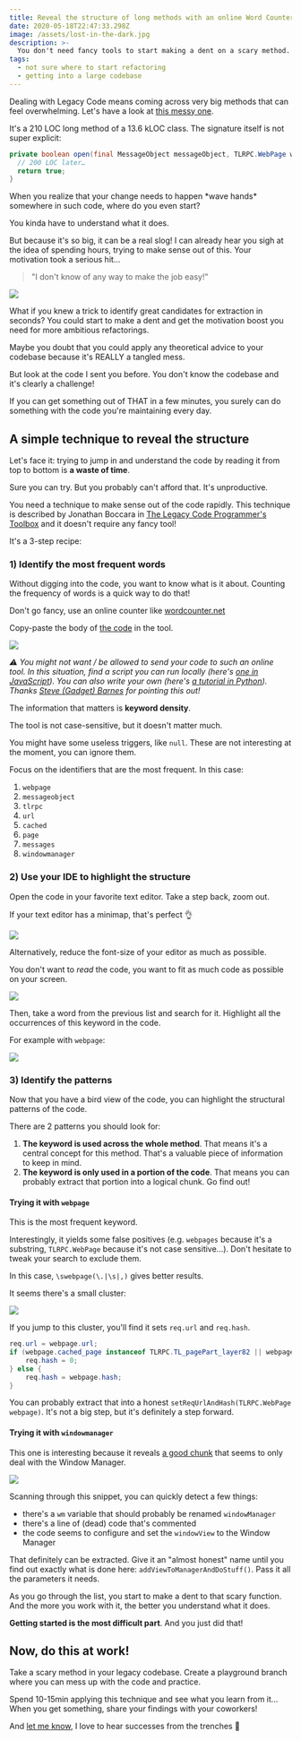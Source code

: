 ```yaml
---
title: Reveal the structure of long methods with an online Word Counter
date: 2020-05-18T22:47:33.298Z
image: /assets/lost-in-the-dark.jpg
description: >-
  You don't need fancy tools to start making a dent on a scary method. Simply take a step back.
tags:
  - not sure where to start refactoring
  - getting into a large codebase
---
```


Dealing with Legacy Code means coming across very big methods that can feel overwhelming. Let's have a look at [this messy one][the-code].

It's a 210 LOC long method of a 13.6 kLOC class. The signature itself is not super explicit:

```java
private boolean open(final MessageObject messageObject, TLRPC.WebPage webpage, String url, boolean first) {
  // 200 LOC later…
  return true;
}
```

When you realize that your change needs to happen \*wave hands\* somewhere in such code, where do you even start?

You kinda have to understand what it does.

But because it's so big, it can be a real slog! I can already hear you sigh at the idea of spending hours, trying to make sense out of this. Your motivation took a serious hit…

> "I don't know of any way to make the job easy!"

![](/assets/lost-in-the-dark.jpg)

What if you knew a trick to identify great candidates for extraction in seconds? You could start to make a dent and get the motivation boost you need for more ambitious refactorings.

Maybe you doubt that you could apply any theoretical advice to your codebase because it's REALLY a tangled mess.

But look at the code I sent you before. You don't know the codebase and it's clearly a challenge!

If you can get something out of THAT in a few minutes, you surely can do something with the code you're maintaining every day.

## A simple technique to reveal the structure

Let's face it: trying to jump in and understand the code by reading it from top to bottom is **a waste of time**.

Sure you can try. But you probably can't afford that. It's unproductive.

You need a technique to make sense out of the code rapidly. This technique is described by Jonathan Boccara in [The Legacy Code Programmer's Toolbox](https://www.amazon.fr/Legacy-Code-Programmers-Toolbox-Developers-ebook/dp/B07Y6T2VN1) and it doesn't require any fancy tool!

It's a 3-step recipe:

### 1) Identify the most frequent words

Without digging into the code, you want to know what is it about. Counting the frequency of words is a quick way to do that!

Don't go fancy, use an online counter like [wordcounter.net](https://wordcounter.net)

Copy-paste the body of [the code][the-code] in the tool.

![](./word-counter.png)

_⚠️ You might not want / be allowed to send your code to such an online tool. In this situation, find a script you can run locally (here's [one in JavaScript](https://github.com/fengyuanchen/wordcounter)). You can also write your own (here's [a tutorial in Python](https://codeburst.io/python-basics-11-word-count-filter-out-punctuation-dictionary-manipulation-and-sorting-lists-3f6c55420855)). Thanks [Steve (Gadget) Barnes](https://twitter.com/gadget_steve) for pointing this out!_

The information that matters is **keyword density**.

The tool is not case-sensitive, but it doesn't matter much.

You might have some useless triggers, like `null`. These are not interesting at the moment, you can ignore them.

Focus on the identifiers that are the most frequent. In this case:

1. `webpage`
1. `messageobject`
1. `tlrpc`
1. `url`
1. `cached`
1. `page`
1. `messages`
1. `windowmanager`

### 2) Use your IDE to highlight the structure

Open the code in your favorite text editor. Take a step back, zoom out.

If your text editor has a minimap, that's perfect 👌

![](./minimap.png)

Alternatively, reduce the font-size of your editor as much as possible.

You don't want to _read_ the code, you want to fit as much code as possible on your screen.

![](./small-font-size.png)

Then, take a word from the previous list and search for it. Highlight all the occurrences of this keyword in the code.

For example with `webpage`:

![](./occurrences.png)

### 3) Identify the patterns

Now that you have a bird view of the code, you can highlight the structural patterns of the code.

There are 2 patterns you should look for:

1. **The keyword is used across the whole method**. That means it's a central concept for this method. That's a valuable piece of information to keep in mind.
2. **The keyword is only used in a portion of the code**. That means you can probably extract that portion into a logical chunk. Go find out!

#### Trying it with `webpage`

This is the most frequent keyword.

Interestingly, it yields some false positives (e.g. `webpages` because it's a substring, `TLRPC.WebPage` because it's not case sensitive…). Don't hesitate to tweak your search to exclude them.

In this case, `\swebpage(\.|\s|,)` gives better results.

It seems there's a small cluster:

![](./cluster-to-extract.png)

If you jump to this cluster, you'll find it sets `req.url` and `req.hash`.

```java
req.url = webpage.url;
if (webpage.cached_page instanceof TLRPC.TL_pagePart_layer82 || webpage.cached_page.part) {
    req.hash = 0;
} else {
    req.hash = webpage.hash;
}
```

You can probably extract that into a honest `setReqUrlAndHash(TLRPC.WebPage webpage)`. It's not a big step, but it's definitely a step forward.

#### Trying it with `windowmanager`

This one is interesting because it reveals [a good chunk](https://github.com/DrKLO/Telegram/blob/master/TMessagesProj/src/main/java/org/telegram/ui/ArticleViewer.java#L4509-L4539) that seems to only deal with the Window Manager.

![](./window-manager.png)

Scanning through this snippet, you can quickly detect a few things:

- there's a `wm` variable that should probably be renamed `windowManager`
- there's a line of (dead) code that's commented
- the code seems to configure and set the `windowView` to the Window Manager

That definitely can be extracted. Give it an "almost honest" name until you find out exactly what is done here: `addViewToManagerAndDoStuff()`. Pass it all the parameters it needs.

As you go through the list, you start to make a dent to that scary function. And the more you work with it, the better you understand what it does.

**Getting started is the most difficult part**. And you just did that!

## Now, do this at work!

Take a scary method in your legacy codebase. Create a playground branch where you can mess up with the code and practice.

Spend 10-15min applying this technique and see what you learn from it… When you get something, share your findings with your coworkers!

And [let me know](https://twitter.com/nicoespeon), I love to hear successes from the trenches 🤠

[the-code]: https://github.com/DrKLO/Telegram/blob/master/TMessagesProj/src/main/java/org/telegram/ui/ArticleViewer.java#L4379-L4587
